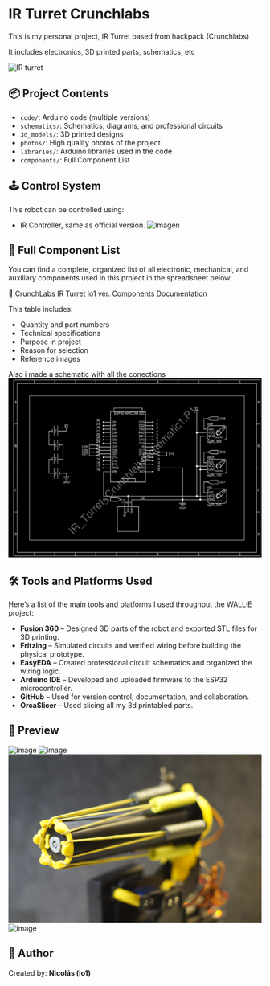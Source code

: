 # IR Turret Crunchlabs

This is my personal project, IR Turret based from hackpack (Crunchlabs)

It includes electronics, 3D printed parts, schematics, etc

![IR turret](photos/DSC05214.JPG)

## 📦 Project Contents

- `code/`: Arduino code (multiple versions)
- `schematics/`: Schematics, diagrams, and professional circuits
- `3d_models/`: 3D printed designs
- `photos/`: High quality photos of the project
- `libraries/`: Arduino libraries used in the code
- `components/`: Full Component List

## 🕹️ Control System

This robot can be controlled using:
- IR Controller, same as official version.
![Imagen](photos/DSC05192.JPG)

## 🔩 Full Component List

You can find a complete, organized list of all electronic, mechanical, and auxiliary components used in this project in the spreadsheet below:

📄 [CrunchLabs IR Turret io1 ver. Components Documentation](CrunchLabs_IR_Turret_io1_ver._Components_Documentation.xlsx)

This table includes:
- Quantity and part numbers  
- Technical specifications  
- Purpose in project  
- Reason for selection  
- Reference images  

Also i made a schematic with all the conections
![Imagen](schematics/SCH_IR-Turret-Crunchlabs_black.jpg)

## 🛠️ Tools and Platforms Used

Here’s a list of the main tools and platforms I used throughout the WALL·E project:

- **Fusion 360** – Designed 3D parts of the robot and exported STL files for 3D printing.
- **Fritzing** – Simulated circuits and verified wiring before building the physical prototype.
- **EasyEDA** – Created professional circuit schematics and organized the wiring logic.
- **Arduino IDE** – Developed and uploaded firmware to the ESP32 microcontroller.
- **GitHub** – Used for version control, documentation, and collaboration.
- **OrcaSlicer** – Used slicing all my 3d printabled parts.


## 📸 Preview

![image](photos/DSC05218.JPG)
![image](photos/DSC05220.JPG)
![image](photos/DSC05223.JPG)
![image](photos/DSC05228.JPG)

## 🧠 Author

Created by: **Nicolás (io1)**  
